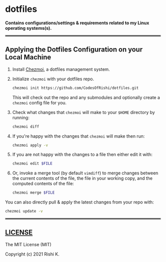 # dotfiles

**Contains configurations/settings & requirements related to my Linux operating systems(s).**

<hr style="border:2px solid gray"> </hr>

## Applying the Dotfiles Configuration on your Local Machine

1. Install [Chezmoi](https://github.com/twpayne/chezmoi), a dotfiles management system.

2. Initialize `chezmoi` with your dotfiles repo.

   ```bash
   chezmoi init https://github.com/CodesOfRishi/dotfiles.git
   ```
   This will check out the repo and any submodules and optionally create a `chezmoi` config file for you.

3. Check what changes that `chezmoi` will make to your `$HOME` directory by running:

   ```bash
   chezmoi diff
   ```

4. If you're happy with the changes that `chezmoi` will make then run:

   ```bash
   chezmoi apply -v
   ```

5. If you are not happy with the changes to a file then either edit it with:

   ```bash
   chezmoi edit $FILE
   ```

6. Or, invoke a merge tool (by default `vimdiff`) to merge changes between the current contents of the file, the file in your working copy, and the computed contents of the file:

   ```bash
   chezmoi merge $FILE
   ```

You can also directly pull & apply the latest changes from your repo with:

```bash
chezmoi update -v
```

<hr style="border:2px solid gray"> </hr>



## [LICENSE](https://github.com/CodesOfRishi/linux-gnu-conf/blob/main/LICENSE)

The MIT License (MIT)

Copyright (c) 2021 Rishi K.
